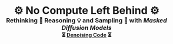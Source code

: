 <div align="center">
  <h1 style="margin: 0;">⚙️ No Compute Left Behind ⚙️</h1>
  <h3 style="margin: 0;">
    Rethinking 🤔 Reasoning 💡 and Sampling 🎲 with <i>Masked Diffusion Models</i>
  </h3>
  <p style="margin: 0;"><b>⏳ <a href="#">Denoising&nbsp;Code</a> ⏳</b></p>
</div>
